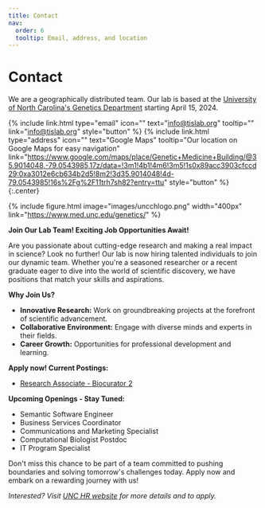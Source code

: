 ```yaml
---
title: Contact
nav:
  order: 6
  tooltip: Email, address, and location
---
```


# <i class="fas fa-envelope"></i>Contact

We are a geographically distributed team. Our lab is based at the [University of North Carolina's Genetics Department](https://www.med.unc.edu/genetics/) starting April 15, 2024.

{%
  include link.html
  type="email"
  icon=""
  text="info@tislab.org"
  tooltip=""
  link="info@tislab.org"
  style="button"
%}
{%
  include link.html
  type="address"
  icon=""
  text="Google Maps"
  tooltip="Our location on Google Maps for easy navigation"
  link="https://www.google.com/maps/place/Genetic+Medicine+Building/@35.9014048,-79.0543985,17z/data=!3m1!4b1!4m6!3m5!1s0x89acc3903cfccd29:0xa3012e6cb634b2d5!8m2!3d35.9014048!4d-79.0543985!16s%2Fg%2F11trh7sh82?entry=ttu"
  style="button"
%}
{:.center}

{%
  include figure.html
  image="images/uncchlogo.png"
  width="400px"
  link="https://www.med.unc.edu/genetics/"
%}

**Join Our Lab Team! Exciting Job Opportunities Await!**

Are you passionate about cutting-edge research and making a real impact in science? Look no further! Our lab is now hiring talented individuals to join our dynamic team. Whether you're a seasoned researcher or a recent graduate eager to dive into the world of scientific discovery, we have positions that match your skills and aspirations.

**Why Join Us?**
- **Innovative Research:** Work on groundbreaking projects at the forefront of scientific advancement.
- **Collaborative Environment:** Engage with diverse minds and experts in their fields.
- **Career Growth:** Opportunities for professional development and learning.

**Apply now! Current Postings:**
- [Research Associate - Biocurator 2](https://unc.peopleadmin.com/postings/290540)

**Upcoming Openings - Stay Tuned:**
- Semantic Software Engineer
- Business Services Coordinator
- Communications and Marketing Specialist
- Computational Biologist Postdoc
- IT Program Specialist

Don't miss this chance to be part of a team committed to pushing boundaries and solving tomorrow's challenges today. Apply now and embark on a rewarding journey with us!

*Interested? Visit [UNC HR website](https://hr.unc.edu/careers/) for more details and to apply.*

